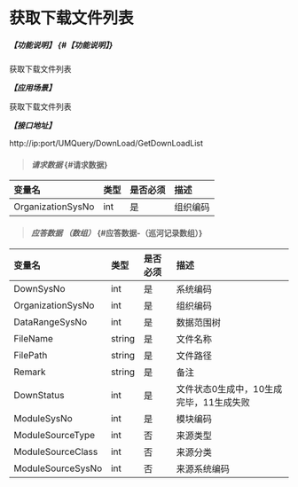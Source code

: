 # 获取下载文件列表

##### _【功能说明】_ {#【功能说明】}

获取下载文件列表

_**【应用场景】**_

获取下载文件列表

_**【接口地址】**_

http://ip:port/UMQuery/DownLoad/GetDownLoadList

> #### _请求数据_ {#请求数据}

| 变量名 | 类型 | 是否必须 | 描述 |
| :--- | :--- | :--- | :--- |
| OrganizationSysNo | int | 是 | 组织编码 |

> #### _应答数据 （数组）_ {#应答数据-（巡河记录数组）}

| 变量名 | 类型 | 是否必须 | 描述 |
| :--- | :--- | :--- | :--- |
| DownSysNo | int | 是 | 系统编码 |
| OrganizationSysNo | int | 是 | 组织编码 |
| DataRangeSysNo| int | 是 | 数据范围树 |
| FileName| string | 是 | 文件名称 |
| FilePath | string | 是 | 文件路径 |
| Remark | string | 是 | 备注 |
| DownStatus| int | 是 |文件状态0生成中，10生成完毕，11生成失败 |
| ModuleSysNo | int | 是 | 模块编码 |
| ModuleSourceType | int | 否 |来源类型 |
| ModuleSourceClass |int| 否| 来源分类 |
| ModuleSourceSysNo | int |否 | 来源系统编码 |

